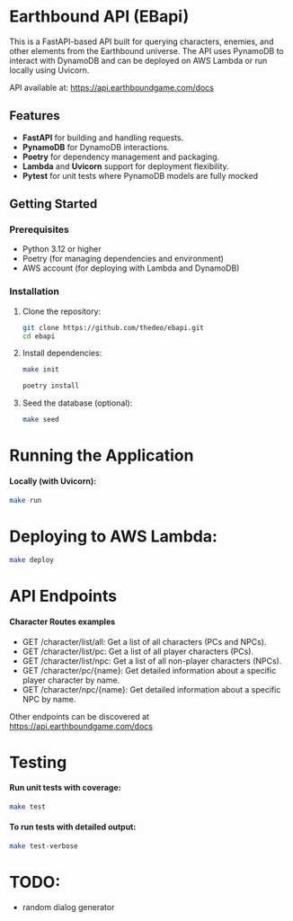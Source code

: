 # Earthbound API (EBapi)

This is a FastAPI-based API built for querying characters, enemies, and other elements from the Earthbound universe. The API uses PynamoDB to interact with DynamoDB and can be deployed on AWS Lambda or run locally using Uvicorn.

API available at: https://api.earthboundgame.com/docs

## Features

- **FastAPI** for building and handling requests.
- **PynamoDB** for DynamoDB interactions.
- **Poetry** for dependency management and packaging.
- **Lambda** and **Uvicorn** support for deployment flexibility.
- **Pytest** for unit tests where PynamoDB models are fully mocked

## Getting Started

### Prerequisites

- Python 3.12 or higher
- Poetry (for managing dependencies and environment)
- AWS account (for deploying with Lambda and DynamoDB)

### Installation

1. Clone the repository:

    ```bash
    git clone https://github.com/thedeo/ebapi.git
    cd ebapi
    ```

2. Install dependencies:

    ```bash
    make init
    ```

    ```bash
    poetry install
    ```

3. Seed the database (optional):

    ```bash
    make seed
    ```

# Running the Application
#### Locally (with Uvicorn):
```bash
make run
```

# Deploying to AWS Lambda:
```bash
make deploy
```

# API Endpoints
#### Character Routes examples
- GET /character/list/all: Get a list of all characters (PCs and NPCs).
- GET /character/list/pc: Get a list of all player characters (PCs).
- GET /character/list/npc: Get a list of all non-player characters (NPCs).
- GET /character/pc/{name}: Get detailed information about a specific player character by name.
- GET /character/npc/{name}: Get detailed information about a specific NPC by name.

Other endpoints can be discovered at https://api.earthboundgame.com/docs


# Testing
#### Run unit tests with coverage:
```bash
make test
```
#### To run tests with detailed output:
```bash
make test-verbose
```

# TODO:
- random dialog generator